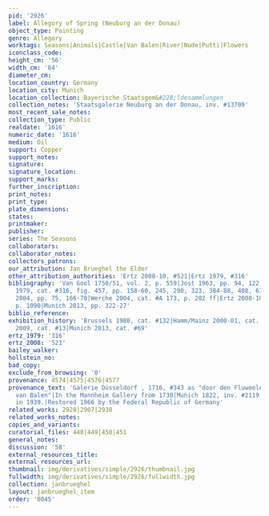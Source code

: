 ```yaml
---
pid: '2926'
label: Allegory of Spring (Neuburg an der Donau)
object_type: Painting
genre: Allegory
worktags: Seasons|Animals|Castle|Van Balen|River|Nude|Putti|Flowers
iconclass_code:
height_cm: '56'
width_cm: '84'
diameter_cm:
location_country: Germany
location_city: Munich
location_collection: Bayerische Staatsgem&#228;ldesammlungen
collection_notes: 'Staatsgalerie Neuburg an der Donau, inv. #13709'
most_recent_sale_notes:
collection_type: Public
realdate: '1616'
numeric_date: '1616'
medium: Oil
support: Copper
support_notes:
signature:
signature_location:
support_marks:
further_inscription:
print_notes:
print_type:
plate_dimensions:
states:
printmaker:
publisher:
series: The Seasons
collaborators:
collaborator_notes:
collectors_patrons:
our_attribution: Jan Brueghel the Elder
other_attribution_authorities: 'Ertz 2008-10, #521|Ertz 1979, #316'
bibliography: 'Van Gool 1750/51, vol. 2, p. 559|Jost 1963, pp. 94, 122, fig. 23|Ertz
  1979, cat. #316, fig. 457, pp. 158-60, 245, 290, 323, 384-88, 408, 610|Von zu Muhlen
  2004, pp. 75, 166-70|Werche 2004, cat. #A 173, p. 202 ff|Ertz 2008-10, cat. #521,
  p. 1090|Munich 2013, pp. 322-27'
biblio_reference:
exhibition_history: 'Brussels 1980, cat. #132|Hamm/Mainz 2000-01, cat. #25|Munich
  2009, cat. #13|Munich 2013, cat. #69'
ertz_1979: '316'
ertz_2008: '521'
bailey_walker:
hollstein_no:
bad_copy:
exclude_from_browsing: '0'
provenance: 4574|4575|4576|4577
provenance_text: 'Galerie Düsseldorf , 1716, #343 as "door den Fluweelen Breugel en
  van Balen"|In the Mannheim Gallery from 1730|Munich 1822, inv. #2119|Left the collection
  in 1939.|Restored 1966 by the Federal Republic of Germany'
related_works: 2928|2907|2938
related_works_notes:
copies_and_variants:
curatorial_files: 448|449|450|451
general_notes:
discussion: '58'
external_resources_title:
external_resources_url:
thumbnail: img/derivatives/simple/2926/thumbnail.jpg
fullwidth: img/derivatives/simple/2926/fullwidth.jpg
collection: janbrueghel
layout: janbrueghel_item
order: '0045'
---
```


